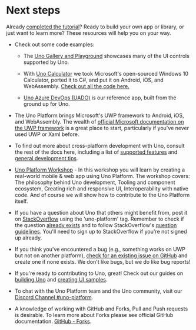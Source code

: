 # Next steps

Already [completed the tutorial](getting-started-tutorial-1.md)? Ready to build your own app or library, or just want to learn more? These resources will help you on your way.

* Check out some code examples:

    * The [Uno Gallery and Playground](https://github.com/unoplatform/uno.Playground) showcases many of the UI controls supported by Uno.

    * With [Uno Calculator](https://calculator.platform.uno/) we took Microsoft's open-sourced Windows 10 Calculator, ported it to C#, and put it on Android, iOS, and WebAssembly. [Check out all the code here.](https://github.com/unoplatform/calculator)

    * [Uno Azure DevOps (UADO)](https://github.com/unoplatform/uado) is our reference app, built from the ground up for Uno.

* The Uno Platform brings Microsoft's UWP framework to Android, iOS, and WebAssembly. The wealth of [official Microsoft documentation on the UWP framework](https://docs.microsoft.com/en-us/windows/uwp/develop/) is a great place to start, particularly if you've never used UWP or Xaml before.

* To find out more about cross-platform development with Uno, consult the rest of the docs here, including a list of [supported features](supported-features.md) and [general development tips](using-uno-ui.md).

* [Uno Platform Workshop](https://github.com/unoplatform/workshops) - In this workshop you will learn by creating a real-world mobile & web app using Uno Platform. The workshop covers: The philosophy behind Uno development, Tooling and component ecosystem, Creating rich and responsive UI, Interoperability with native code. And of course we will show how to contribute to the Uno Platform itself.

* If you have a question about Uno that others might benefit from, post it on [StackOverflow](https://stackoverflow.com/questions/ask?tags=uno-platform) using the 'uno-platform' tag. Remember to check if the question [already exists](https://stackoverflow.com/questions/tagged/uno-platform) and to follow StackOverflow's [question guidelines](https://stackoverflow.com/help/how-to-ask). You'll need to sign up to StackOverflow if you're not signed up already.

* If you think you've encountered a bug (e.g., something works on UWP but not on another platform), [check for an existing issue on GitHub](https://github.com/unoplatform/uno/issues) and create one if none exists. We don't like bugs, but we do like bug reports!

* If you're ready to contributing to Uno, great! Check out our guides on [building Uno](uno-development/debugging-uno-ui.md) and [creating UI samples](uno-development/working-with-the-samples-apps.md).

* To chat with the Uno Platform team and the Uno community, visit our [Discord Channel #uno-platform](https://discord.gg/eBHZSKG).

* A knowledge of working with GitHub and Forks, Pull and Push requests is desirable. To learn more about Forks please see official GitHub documentation. [GitHub - Forks](https://help.github.com/en/github/collaborating-with-issues-and-pull-requests/working-with-forks).
